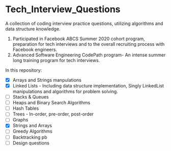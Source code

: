 # Tech_Interview_Questions

A collection of coding interview practice questions, utilizing algorithms and data structure knowledge. 

1. Participated in Facebook ABCS Summer 2020 cohort program, preparation for tech interviews and to the overall recruiting process with Facebook engineers.
2. Advanced Software Engineering CodePath program- An intense summer long training program for tech interviews.

  In this repository: 
- [x] Arrays and Strings manpulations   
- [x] Linked Lists - Including data structure implementation, Singly LinkedList manipulations and algorithms for problem solving.
- [ ] Stacks & Queues 
- [ ] Heaps and Binary Search Algorithms
- [ ] Hash Tables
- [ ] Trees - In-order, pre-order, post-order
- [ ] Graphs
- [x] Strings and Arrays
- [ ] Greedy Algorithms
- [ ] Backtracking pb
- [ ] Design questions 
